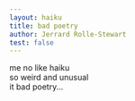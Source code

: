 ```yaml
---
layout: haiku
title: bad poetry
author: Jerrard Rolle-Stewart
test: false
---
```


me no like haiku<br>
so weird and unusual<br>
it bad poetry...
